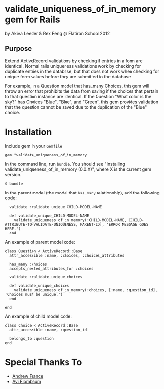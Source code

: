 # validate_uniqueness_of_in_memory gem for Rails 

by Akiva Leeder & Rex Feng @ Flatiron School 2012

## Purpose

Extend ActiveRecord validations by checking if entries in a form are identical. Normal rails uniqueness validations work by checking for duplicate entries in the database, but that does not work when checking for unique form values before they are submitted to the database. 

For example, in a Question model that has_many Choices, this gem will throw an error that prohibits the data from saving if the choices that pertain to that question instance are identical. If the Question "What color is the sky?" has Choices "Blue", "Blue", and "Green", this gem provides validation that the question cannot be saved due to the duplication of the "Blue" choice.

# Installation

Include gem in your ```Gemfile```

    gem "validate_uniqueness_of_in_memory

In the command line, run ```bundle```. You should see "Installing validate_uniqueness_of_in_memory (0.0.X)", where X is the current gem version.

    $ bundle

In the parent model (the model that ```has_many``` relationship), add the following code:

      validate :validate_unique_CHILD-MODEL-NAME

      def validate_unique_CHILD-MODEL-NAME
        validate_uniqueness_of_in_memory(:CHILD-MODEL-NAME, [CHILD-ATTRIBUTE-TO-VALIDATE-UNIQUENESS, PARENT-ID], 'ERROR MESSAGE GOES HERE.')
      end

An example of parent model code:

    class Question < ActiveRecord::Base
      attr_accessible :name, :choices, :choices_attributes

      has_many :choices
      accepts_nested_attributes_for :choices

      validate :validate_unique_choices

      def validate_unique_choices
        validate_uniqueness_of_in_memory(:choices, [:name, :question_id], 'Choices must be unique.')
      end

    end

An example of child model code:

    class Choice < ActiveRecord::Base
      attr_accessible :name, :question_id

      belongs_to :question
    end

# Special Thanks To
* [Andrew France](https://github.com/Odaeus)
* [Avi Flombaum](https://github.com/aviflombaum/)
